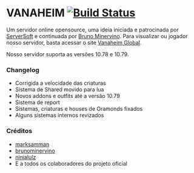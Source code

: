 VANAHEIM [![Build Status](https://travis-ci.org/otsolutions/Vanaheim.svg?branch=master)](https://travis-ci.org/otsolutions/Vanaheim)
===============

Um servidor online opensource, uma ideia iniciada e patrocinada por [ServerSoft](http://www.serversoft.com.br/painel/aff.php?aff=150) e continuada por [Bruno Minervino](https://github.com/brunominervino). Para visualizar ou jogador nosso servidor, basta acessar o site [Vanaheim Global](http://www.vanaheimglobal.com).

Nosso servidor suporta as versões 10.78 e 10.79.

### Changelog

* Corrigida a velocidade das criaturas
* Sistema de Shared movido para lua
* Novos addons e outfits até a versão 10.79
* Sistema de report
* Sistemas, criaturas e houses de Oramonds fixados
* Alguns sistemas internos revizados

### Créditos
* [marksamman](https://github.com/marksamman)
* [brunominervino](https://github.com/brunominervino)
* [ninjalulz](https://github.com/ninjalulz)
* E a todos os colaboradores do projeto oficial
